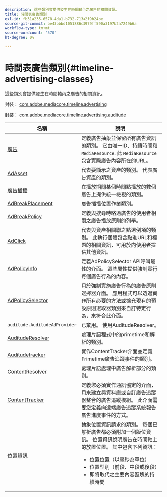 ```yaml
---
description: 這些類別會提供發生在時間軸內之廣告的相關資訊。
title: 時間表廣告類別
exl-id: fb31a235-6578-4da1-b732-713a2f9b24be
source-git-commit: be43bbbd1051886c8979ff590a3197b2a7249b6a
workflow-type: tm+mt
source-wordcount: '570'
ht-degree: 0%

---
```


# 時間表廣告類別{#timeline-advertising-classes}

這些類別會提供發生在時間軸內之廣告的相關資訊。

封裝： [com.adobe.mediacore.timeline.advertising](https://help.adobe.com/en_US/primetime/api/psdk/javadoc_1.4/com/adobe/mediacore/timeline/advertising/package-summary.html)

封裝： [com.adobe.mediacore.timeline.advertising.auditude](https://help.adobe.com/en_US/primetime/api/psdk/javadoc_1.4/com/adobe/mediacore/timeline/advertising/auditude/package-summary.html)

| 名稱 | 說明 |
|--- |--- |
| [廣告](https://help.adobe.com/en_US/primetime/api/psdk/javadoc_1.4/com/adobe/mediacore/timeline/advertising/Ad.html) | 定義廣告抽象並保留所有廣告資訊的類別。 它由唯一ID、持續時間和 `MediaResource`. 此 `MediaResource` 包含實際廣告內容所在的URL。 |
| [AdAsset](https://help.adobe.com/en_US/primetime/api/psdk/javadoc_1.4/com/adobe/mediacore/timeline/advertising/AdAsset.html) | 代表要顯示之資產的類別。 代表廣告資產的類別。 |
| [廣告插播](https://help.adobe.com/en_US/primetime/api/psdk/javadoc_1.4/com/adobe/mediacore/timeline/advertising/AdBreak.html) | 在播放期間某個時間點播放的數個廣告上提供統一檢視的類別。 |
| [AdBreakPlacement](https://help.adobe.com/en_US/primetime/api/psdk/javadoc_1.4/com/adobe/mediacore/timeline/advertising/AdBreakPlacement.html) | 廣告插播位置作業類別。 |
| [AdBreakPolicy](https://help.adobe.com/en_US/primetime/api/psdk/javadoc_1.4/com/adobe/mediacore/timeline/advertising/AdBreakPolicy.html) | 定義與搜尋時略過廣告的使用者相關之廣告播放原則的列舉。 |
| [AdClick](https://help.adobe.com/en_US/primetime/api/psdk/javadoc_1.4/com/adobe/mediacore/timeline/advertising/AdClick.html) | 代表與資產相關聯之點選例項的類別。 此執行個體包含點進URL和標題的相關資訊，可用於向使用者提供其他資訊。 |
| [AdPolicyInfo](https://help.adobe.com/en_US/primetime/api/psdk/javadoc_1.4/com/adobe/mediacore/timeline/advertising/AdPolicyInfo.html) | 定義AdPolicySelector API呼叫屬性的介面。 這些屬性提供強制實行每個廣告行為的內容。 |
| [AdPolicySelector](https://help.adobe.com/en_US/primetime/api/psdk/javadoc_1.4/com/adobe/mediacore/timeline/advertising/AdPolicySelector.html) | 用於強制實施廣告行為的廣告原則選擇器介面。 應用程式可以透過實作所有必要的方法或擴充現有的預設原則選取器類別來自訂特定行為，來符合此介面。 |
| `auditude.AuditudeAdProvider` | 已棄用。 使用AuditudeResolver。 |
| [AuditudeResolver](https://help.adobe.com/en_US/primetime/api/psdk/javadoc_1.4/com/adobe/mediacore/timeline/advertising/auditude/AuditudeResolver.html) | 處理片語程式中的primetime和解析的類別。 |
| [Auditudetracker](https://help.adobe.com/en_US/primetime/api/psdk/javadoc_1.4/com/adobe/mediacore/timeline/advertising/auditude/AuditudeTracker.html) | 實作ContentTracker介面並定義Primetime廣告追蹤事件的類別。 |
| [ContentResolver](https://help.adobe.com/en_US/primetime/api/psdk/javadoc_1.4/com/adobe/mediacore/timeline/advertising/ContentResolver.html) | 處理片語處理中廣告解析部分的類別。 |
| [ContentTracker](https://help.adobe.com/en_US/primetime/api/psdk/javadoc_1.4/com/adobe/mediacore/timeline/advertising/ContentTracker.html) | 定義您必須實作通訊協定的介面，用來建立與資料庫或自訂廣告追蹤器整合的廣告追蹤模組。 此介面需要您定義向遠端廣告追蹤系統報告廣告進度事件的方式。 |
| [位置資訊](https://help.adobe.com/en_US/primetime/api/psdk/javadoc_1.4/com/adobe/mediacore/timeline/advertising/PlacementInformation.html) | 抽象位置資訊請求的類別。 每個已解析廣告都必須附加一個版位資訊。 位置資訊說明廣告在時間軸上的放置位置。 其中包含下列資訊： <ul><li>位置位置（以毫秒為單位） </li><li>位置型別（前段、中段或後段） </li><li>即將取代之主要內容區塊的持續時間</li></ul> |
